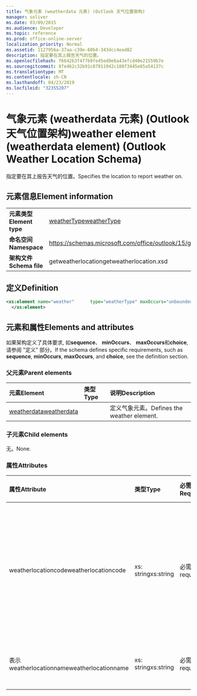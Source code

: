 ```yaml
---
title: 气象元素 (weatherdata 元素) (Outlook 天气位置架构)
manager: soliver
ms.date: 03/09/2015
ms.audience: Developer
ms.topic: reference
ms.prod: office-online-server
localization_priority: Normal
ms.assetid: 1127956a-37aa-c39e-60b4-343dcc4ead82
description: 指定要在其上报告天气的位置。
ms.openlocfilehash: f6642b3f477b9fe45ed0e6a43efcd40e21559b7e
ms.sourcegitcommit: 8fe462c32b91c87911942c188f3445e85a54137c
ms.translationtype: MT
ms.contentlocale: zh-CN
ms.lasthandoff: 04/23/2019
ms.locfileid: "32355207"
---
```

# <a name="weather-element-weatherdata-element-outlook-weather-location-schema"></a><span data-ttu-id="6b21d-103">气象元素 (weatherdata 元素) (Outlook 天气位置架构)</span><span class="sxs-lookup"><span data-stu-id="6b21d-103">weather element (weatherdata element) (Outlook Weather Location Schema)</span></span>

<span data-ttu-id="6b21d-104">指定要在其上报告天气的位置。</span><span class="sxs-lookup"><span data-stu-id="6b21d-104">Specifies the location to report weather on.</span></span>
  
## <a name="element-information"></a><span data-ttu-id="6b21d-105">元素信息</span><span class="sxs-lookup"><span data-stu-id="6b21d-105">Element information</span></span>

|||
|:-----|:-----|
|<span data-ttu-id="6b21d-106">**元素类型**</span><span class="sxs-lookup"><span data-stu-id="6b21d-106">**Element type**</span></span> <br/> |[<span data-ttu-id="6b21d-107">weatherType</span><span class="sxs-lookup"><span data-stu-id="6b21d-107">weatherType</span></span>](weathertype-complextype-outlook-weather-location-schema.md) <br/> |
|<span data-ttu-id="6b21d-108">**命名空间**</span><span class="sxs-lookup"><span data-stu-id="6b21d-108">**Namespace**</span></span> <br/> |https://schemas.microsoft.com/office/outlook/15/getweatherlocation.xsd  <br/> |
|<span data-ttu-id="6b21d-109">**架构文件**</span><span class="sxs-lookup"><span data-stu-id="6b21d-109">**Schema file**</span></span> <br/> |<span data-ttu-id="6b21d-110">getweatherlocation</span><span class="sxs-lookup"><span data-stu-id="6b21d-110">getweatherlocation.xsd</span></span>  <br/> |
   
## <a name="definition"></a><span data-ttu-id="6b21d-111">定义</span><span class="sxs-lookup"><span data-stu-id="6b21d-111">Definition</span></span>

```XML
<xs:element name="weather"      type="weatherType" maxOccurs="unbounded"    >
  </xs:element>  

```

## <a name="elements-and-attributes"></a><span data-ttu-id="6b21d-112">元素和属性</span><span class="sxs-lookup"><span data-stu-id="6b21d-112">Elements and attributes</span></span>

<span data-ttu-id="6b21d-113">如果架构定义了具体要求, 如**sequence**、 **minOccurs**、 **maxOccurs**和**choice**, 请参阅 "定义" 部分。</span><span class="sxs-lookup"><span data-stu-id="6b21d-113">If the schema defines specific requirements, such as **sequence**, **minOccurs**, **maxOccurs**, and **choice**, see the definition section.</span></span> 
  
### <a name="parent-elements"></a><span data-ttu-id="6b21d-114">父元素</span><span class="sxs-lookup"><span data-stu-id="6b21d-114">Parent elements</span></span>

|<span data-ttu-id="6b21d-115">**元素**</span><span class="sxs-lookup"><span data-stu-id="6b21d-115">**Element**</span></span>|<span data-ttu-id="6b21d-116">**类型**</span><span class="sxs-lookup"><span data-stu-id="6b21d-116">**Type**</span></span>|<span data-ttu-id="6b21d-117">**说明**</span><span class="sxs-lookup"><span data-stu-id="6b21d-117">**Description**</span></span>|
|:-----|:-----|:-----|
|[<span data-ttu-id="6b21d-118">weatherdata</span><span class="sxs-lookup"><span data-stu-id="6b21d-118">weatherdata</span></span>](weatherdata-element-outlook-weather-location-schema.md) <br/> ||<span data-ttu-id="6b21d-119">定义气象元素。</span><span class="sxs-lookup"><span data-stu-id="6b21d-119">Defines the weather element.</span></span>  <br/> |
   
### <a name="child-elements"></a><span data-ttu-id="6b21d-120">子元素</span><span class="sxs-lookup"><span data-stu-id="6b21d-120">Child elements</span></span>

<span data-ttu-id="6b21d-121">无。</span><span class="sxs-lookup"><span data-stu-id="6b21d-121">None.</span></span>
  
### <a name="attributes"></a><span data-ttu-id="6b21d-122">属性</span><span class="sxs-lookup"><span data-stu-id="6b21d-122">Attributes</span></span>

|<span data-ttu-id="6b21d-123">**属性**</span><span class="sxs-lookup"><span data-stu-id="6b21d-123">**Attribute**</span></span>|<span data-ttu-id="6b21d-124">**类型**</span><span class="sxs-lookup"><span data-stu-id="6b21d-124">**Type**</span></span>|<span data-ttu-id="6b21d-125">**必需**</span><span class="sxs-lookup"><span data-stu-id="6b21d-125">**Required**</span></span>|<span data-ttu-id="6b21d-126">**描述**</span><span class="sxs-lookup"><span data-stu-id="6b21d-126">**Description**</span></span>|<span data-ttu-id="6b21d-127">**可能的值**</span><span class="sxs-lookup"><span data-stu-id="6b21d-127">**Possible values**</span></span>|
|:-----|:-----|:-----|:-----|:-----|
|<span data-ttu-id="6b21d-128">weatherlocationcode</span><span class="sxs-lookup"><span data-stu-id="6b21d-128">weatherlocationcode</span></span>  <br/> |<span data-ttu-id="6b21d-129">xs: string</span><span class="sxs-lookup"><span data-stu-id="6b21d-129">xs:string</span></span>  <br/> |<span data-ttu-id="6b21d-130">必需</span><span class="sxs-lookup"><span data-stu-id="6b21d-130">required</span></span>  <br/> |<span data-ttu-id="6b21d-131">指定与位置相关联的代码, 以区分具有相同名称的多个位置。</span><span class="sxs-lookup"><span data-stu-id="6b21d-131">Specifies a code that is associated with the location to distinguish multiple locations with the same name.</span></span>  <br/> |<span data-ttu-id="6b21d-132">类型 xs: string 的值</span><span class="sxs-lookup"><span data-stu-id="6b21d-132">A value of the type xs:string</span></span>  <br/> |
|<span data-ttu-id="6b21d-133">表示 weatherlocationname</span><span class="sxs-lookup"><span data-stu-id="6b21d-133">weatherlocationname</span></span>  <br/> |<span data-ttu-id="6b21d-134">xs: string</span><span class="sxs-lookup"><span data-stu-id="6b21d-134">xs:string</span></span>  <br/> |<span data-ttu-id="6b21d-135">必需</span><span class="sxs-lookup"><span data-stu-id="6b21d-135">required</span></span>  <br/> |<span data-ttu-id="6b21d-136">指定位置的名称。</span><span class="sxs-lookup"><span data-stu-id="6b21d-136">Specifies the name of the location.</span></span>  <br/> |<span data-ttu-id="6b21d-137">类型 xs: string 的值</span><span class="sxs-lookup"><span data-stu-id="6b21d-137">A value of the type xs:string</span></span>  <br/> |
   

